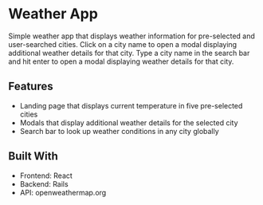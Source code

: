 # Weather App

Simple weather app that displays weather information for pre-selected and user-searched cities. Click on a city name to open a modal displaying additional weather details for that city. Type a city name in the search bar and hit enter to open a modal displaying weather details for that city. 

## Features
 * Landing page that displays current temperature in five pre-selected cities
 * Modals that display additional weather details for the selected city
 * Search bar to look up weather conditions in any city globally

## Built With
 * Frontend: React
 * Backend: Rails
 * API: openweathermap.org

